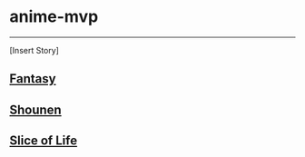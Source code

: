 # anime-mvp
---
[Insert Story]
## [Fantasy](genre-1/fantasy.md)
## [Shounen](genre-2/shounen.md)
## [Slice of Life](genre-3/slice-of-life.md)
